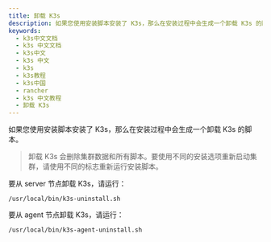 ```yaml
---
title: 卸载 K3s
description: 如果您使用安装脚本安装了 K3s，那么在安装过程中会生成一个卸载 K3s 的脚本。卸载 K3s 会删除集群数据和所有脚本。要使用不同的安装选项重新启动集群，请使用不同的标志重新运行安装脚本。
keywords:
  - k3s中文文档
  - k3s 中文文档
  - k3s中文
  - k3s 中文
  - k3s
  - k3s教程
  - k3s中国
  - rancher
  - k3s 中文教程
  - 卸载 K3s
---
```


如果您使用安装脚本安装了 K3s，那么在安装过程中会生成一个卸载 K3s 的脚本。

> 卸载 K3s 会删除集群数据和所有脚本。要使用不同的安装选项重新启动集群，请使用不同的标志重新运行安装脚本。

要从 server 节点卸载 K3s，请运行：

```
/usr/local/bin/k3s-uninstall.sh
```

要从 agent 节点卸载 K3s，请运行：

```
/usr/local/bin/k3s-agent-uninstall.sh
```

